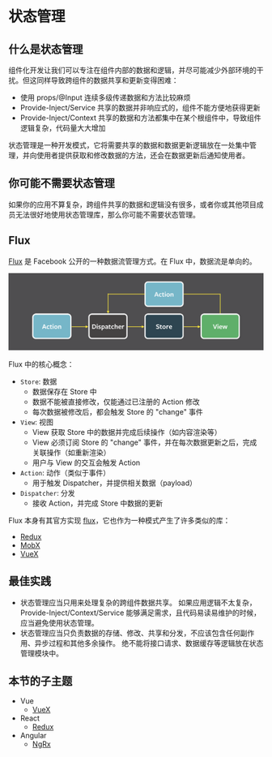 # 状态管理

## 什么是状态管理

组件化开发让我们可以专注在组件内部的数据和逻辑，并尽可能减少外部环境的干扰。但这同样导致跨组件的数据共享和更新变得困难：

+ 使用 props/@Input 连续多级传递数据和方法比较麻烦
+ Provide-Inject/Service 共享的数据并非响应式的，组件不能方便地获得更新
+ Provide-Inject/Context 共享的数据和方法都集中在某个根组件中，导致组件逻辑复杂，代码量大大增加

状态管理是一种开发模式，它将需要共享的数据和数据更新逻辑放在一处集中管理，并向使用者提供获取和修改数据的方法，还会在数据更新后通知使用者。

## 你可能不需要状态管理

如果你的应用不算复杂，跨组件共享的数据和逻辑没有很多，或者你或其他项目成员无法很好地使用状态管理库，那么你可能不需要状态管理。

## Flux

[Flux](https://facebook.github.io/flux/) 是 Facebook 公开的一种数据流管理方式。在 Flux 中，数据流是单向的。

![Flux data flow](https://raw.githubusercontent.com/facebook/flux/main/examples/flux-concepts/flux-simple-f8-diagram-with-client-action-1300w.png)

Flux 中的核心概念：

+ `Store`: 数据
  + 数据保存在 Store 中
  + 数据不能被直接修改，仅能通过已注册的 Action 修改
  + 每次数据被修改后，都会触发 Store 的 "change" 事件
+ `View`: 视图
  + View 获取 Store 中的数据并完成后续操作（如内容渲染等）
  + View 必须订阅 Store 的 "change" 事件，并在每次数据更新之后，完成关联操作（如重新渲染）
  + 用户与 View 的交互会触发 Action
+ `Action`: 动作（类似于事件）
  + 用于触发 Dispatcher，并提供相关数据（payload）
+ `Dispatcher`: 分发
  + 接收 Action，并完成 Store 中数据的更新

Flux 本身有其官方实现 [flux](https://github.com/facebook/flux)，它也作为一种模式产生了许多类似的库：

+ [Redux](https://redux.js.org/)
+ [MobX](https://mobx.js.org/)
+ [VueX](https://next.vuex.vuejs.org/)

## 最佳实践

+ 状态管理应当只用来处理复杂的跨组件数据共享。
  如果应用逻辑不太复杂，Provide-Inject/Context/Service 能够满足需求，且代码易读易维护的时候，应当避免使用状态管理。
+ 状态管理应当只负责数据的存储、修改、共享和分发，不应该包含任何副作用、异步过程和其他多余操作。
  绝不能将接口请求、数据缓存等逻辑放在状态管理模块中。

## 本节的子主题

+ Vue
  + [VueX](./vue/vuex.md)
+ React
  + [Redux](./react/redux.md)
+ Angular
  + [NgRx](./angular/ngrx.md)
